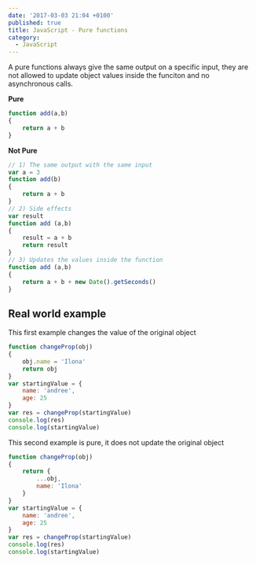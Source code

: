 ```yaml
---
date: '2017-03-03 21:04 +0100'
published: true
title: JavaScript - Pure functions
category:
  - JavaScript
---
```

A pure functions always give the same output on a specific input, they are not allowed to update object values inside the funciton and no asynchronous calls.

**Pure**

```js
function add(a,b)
{
    return a + b
}
```

**Not Pure**

```js
// 1) The same output with the same input
var a = 3
function add(b)
{
    return a + b
}
// 2) Side effects
var result
function add (a,b)
{
    result = a + b
    return result
}
// 3) Updates the values inside the function
function add (a,b)
{
	return a + b + new Date().getSeconds()
}
```

## Real world example 

This first example changes the value of the original object

```js
function changeProp(obj)
{
    obj.name = 'Ilona'
    return obj
}
var startingValue = {
    name: 'andree',
    age: 25
}
var res = changeProp(startingValue)
console.log(res)
console.log(startingValue)
```

This second example is pure, it does not update the original object

```js
function changeProp(obj)
{
    return {
        ...obj,
        name: 'Ilona'
    }
}
var startingValue = {
    name: 'andree',
    age: 25
}
var res = changeProp(startingValue)
console.log(res)
console.log(startingValue)
```